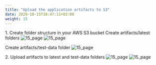 ```yaml
---
title: "Upload the application artifacts to S3"
date: 2020-10-15T18:47:11+03:00
weight: 15
---
```

1\. Create folder structure in your AWS S3 bucket
Create artifacts/latest folders
![15_page](/images/module1/15_page.png)
![15_page](/images/module1/16_page.png)

Create artifacts/test-data folder
![15_page](/images/module1/17_page.png)

2\. Upload artifacts to latest and test-data folders
![15_page](/images/module1/19_page.png)
![15_page](/images/module1/20_page.png)
